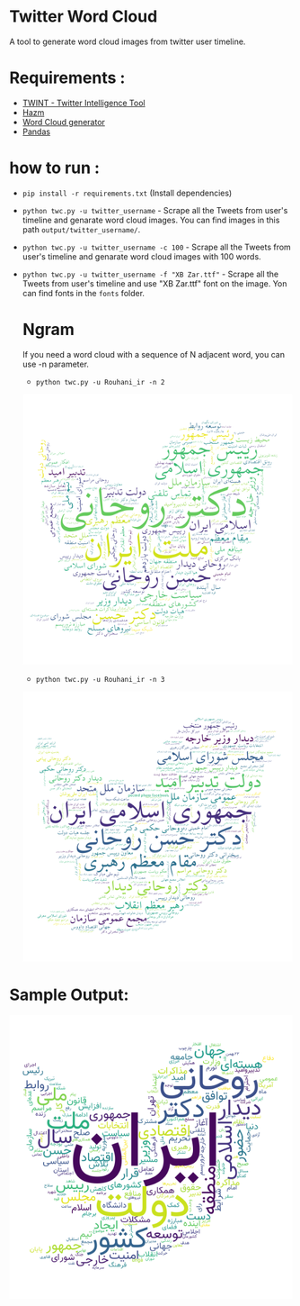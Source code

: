 # Twitter Word Cloud

A tool to generate word cloud images from twitter user timeline.

# Requirements :

- <a href="https://github.com/twintproject/twint">TWINT - Twitter Intelligence Tool</a>
- <a href="https://github.com/sobhe/hazm">Hazm</a>
- <a href="https://github.com/amueller/word_cloud">Word Cloud generator</a>
- <a href="https://github.com/pandas-dev/pandas">Pandas</a>

# how to run :

- `pip install -r requirements.txt` (Install dependencies)
- `python twc.py -u twitter_username` - Scrape all the Tweets from user's timeline and genarate word cloud images. You can find images in this path `output/twitter_username/`.
- `python twc.py -u twitter_username -c 100` - Scrape all the Tweets from user's timeline and genarate word cloud images with 100 words.
- `python twc.py -u twitter_username -f "XB Zar.ttf"` - Scrape all the Tweets from user's timeline and use "XB Zar.ttf" font on the image. Yon can find fonts in the `fonts` folder.

  # Ngram

  If you need a word cloud with a sequence of N adjacent word, you can use -n parameter.

  - `python twc.py -u Rouhani_ir -n 2`

  ![Bigram](Rouhani_ir_2.png?raw=true)

  - `python twc.py -u Rouhani_ir -n 3`

  ![Trigram](Rouhani_ir_3.png?raw=true)

# Sample Output:

![Sample Result](Rouhani_ir.png?raw=true)
